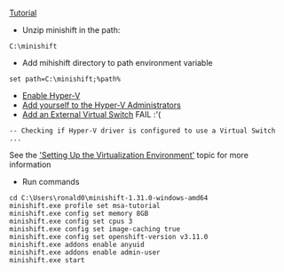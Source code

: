 [Tutorial](https://htmlpreview.github.io/?https://github.com/redhat-helloworld-msa/helloworld-msa/blob/master/readme.html)
- Unzip minishift in the path:
```
C:\minishift
```
- Add mihishift directory to path environment variable
```
set path=C:\minishift;%path%
```
- [Enable Hyper-V](https://github.com/ronald0009/Leeme/blob/master/resources/do092.1.md)
- [Add yourself to the Hyper-V Administrators](https://github.com/ronald0009/Leeme/blob/master/resources/do092.2.md)
- [Add an External Virtual Switch](https://github.com/ronald0009/Leeme/blob/master/resources/do092.3.md) FAIL :'(
```
-- Checking if Hyper-V driver is configured to use a Virtual Switch ...
```
See the ['Setting Up the Virtualization Environment'](https://docs.okd.io/latest/minishift/getting-started/setting-up-virtualization-environment.html) topic for more information

- Run commands
```
cd C:\Users\ronald0\minishift-1.31.0-windows-amd64
minishift.exe profile set msa-tutorial
minishift.exe config set memory 8GB
minishift.exe config set cpus 3
minishift.exe config set image-caching true
minishift.exe config set openshift-version v3.11.0
minishift.exe addons enable anyuid
minishift.exe addons enable admin-user
minishift.exe start
```
